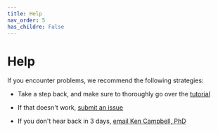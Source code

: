 ```yaml
---
title: Help
nav_order: 5
has_childre: False
---
```


# Help

If you encounter problems, we recommend the following strategies:

+ Take a step back, and make sure to thoroughly go over the [tutorial](../tutorial/tutorial.html)

+ If that doesn't work, [submit an issue](https://github.com/Campbell-Muscle-Lab/GelBandFitter)

+ If you don't hear back in 3 days, [email Ken Campbell, PhD](mailto:k.s.campbell@uky.edu)
